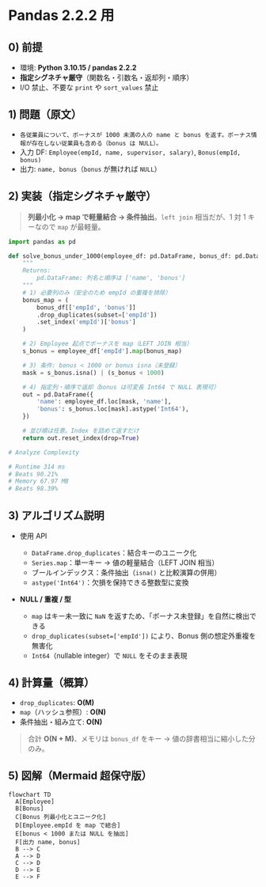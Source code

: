 # Pandas 2.2.2 用

## 0) 前提

- 環境: **Python 3.10.15 / pandas 2.2.2**
- **指定シグネチャ厳守**（関数名・引数名・返却列・順序）
- I/O 禁止、不要な `print` や `sort_values` 禁止

## 1) 問題（原文）

- `各従業員について、ボーナスが 1000 未満の人の name と bonus を返す。ボーナス情報が存在しない従業員も含める（bonus は NULL）。`
- 入力 DF: `Employee(empId, name, supervisor, salary)`, `Bonus(empId, bonus)`
- 出力: `name, bonus`（`bonus` が無ければ `NULL`）

## 2) 実装（指定シグネチャ厳守）

> **列最小化 → map で軽量結合 → 条件抽出**。`left join` 相当だが、1 対 1 キーなので `map` が最軽量。

```python
import pandas as pd

def solve_bonus_under_1000(employee_df: pd.DataFrame, bonus_df: pd.DataFrame) -> pd.DataFrame:
    """
    Returns:
        pd.DataFrame: 列名と順序は ['name', 'bonus']
    """
    # 1) 必要列のみ（安全のため empId の重複を排除）
    bonus_map = (
        bonus_df[['empId', 'bonus']]
        .drop_duplicates(subset=['empId'])
        .set_index('empId')['bonus']
    )

    # 2) Employee 起点でボーナスを map（LEFT JOIN 相当）
    s_bonus = employee_df['empId'].map(bonus_map)

    # 3) 条件: bonus < 1000 or bonus isna（未登録）
    mask = s_bonus.isna() | (s_bonus < 1000)

    # 4) 指定列・順序で返却（bonus は可変長 Int64 で NULL 表現可）
    out = pd.DataFrame({
        'name': employee_df.loc[mask, 'name'],
        'bonus': s_bonus.loc[mask].astype('Int64'),
    })

    # 並び順は任意。Index を詰めて返すだけ
    return out.reset_index(drop=True)

# Analyze Complexity

# Runtime 314 ms
# Beats 90.21%
# Memory 67.97 MB
# Beats 98.39%

```

## 3) アルゴリズム説明

- 使用 API
    - `DataFrame.drop_duplicates`：結合キーのユニーク化
    - `Series.map`：単一キー → 値の軽量結合（LEFT JOIN 相当）
    - ブールインデックス：条件抽出（`isna()` と比較演算の併用）
    - `astype('Int64')`：欠損を保持できる整数型に変換

- **NULL / 重複 / 型**
    - `map` はキー未一致に `NaN` を返すため、「ボーナス未登録」を自然に検出できる
    - `drop_duplicates(subset=['empId'])` により、Bonus 側の想定外重複を無害化
    - `Int64`（nullable integer）で `NULL` をそのまま表現

## 4) 計算量（概算）

- `drop_duplicates`: **O(M)**
- `map`（ハッシュ参照）: **O(N)**
- 条件抽出・組み立て: **O(N)**

> 合計 **O(N + M)**、メモリは `bonus_df` をキー → 値の辞書相当に縮小した分のみ。

## 5) 図解（Mermaid 超保守版）

```mermaid
flowchart TD
  A[Employee]
  B[Bonus]
  C[Bonus 列最小化とユニーク化]
  D[Employee.empId を map で結合]
  E[bonus < 1000 または NULL を抽出]
  F[出力 name, bonus]
  B --> C
  A --> D
  C --> D
  D --> E
  E --> F
```
